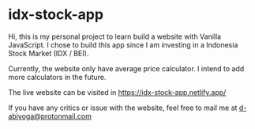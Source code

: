 # idx-stock-app 
Hi, this is my personal project to learn build a website with Vanilla JavaScript.
I chose to build this app since I am investing in a Indonesia Stock Market (IDX / BEI).

Currently, the website only have average price calculator.
I intend to add more calculators in the future.

The live website can be visited in https://idx-stock-app.netlify.app/

If you have any critics or issue with the website, feel free to mail me at d-abiyoga@protonmail.com
